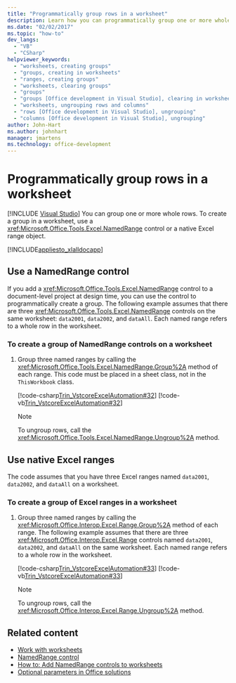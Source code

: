 ```yaml
---
title: "Programmatically group rows in a worksheet"
description: Learn how you can programmatically group one or more whole rows in Microsoft Excel by using a NamedRange control or a native Excel range object.
ms.date: "02/02/2017"
ms.topic: "how-to"
dev_langs:
  - "VB"
  - "CSharp"
helpviewer_keywords:
  - "worksheets, creating groups"
  - "groups, creating in worksheets"
  - "ranges, creating groups"
  - "worksheets, clearing groups"
  - "groups"
  - "groups [Office development in Visual Studio], clearing in worksheets"
  - "worksheets, ungrouping rows and columns"
  - "rows [Office development in Visual Studio], ungrouping"
  - "columns [Office development in Visual Studio], ungrouping"
author: John-Hart
ms.author: johnhart
manager: jmartens
ms.technology: office-development
---
```

# Programmatically group rows in a worksheet

 [!INCLUDE [Visual Studio](~/includes/applies-to-version/vs-windows-only.md)]
  You can group one or more whole rows. To create a group in a worksheet, use a <xref:Microsoft.Office.Tools.Excel.NamedRange> control or a native Excel range object.

 [!INCLUDE[appliesto_xlalldocapp](../vsto/includes/appliesto-xlalldocapp-md.md)]

## Use a NamedRange control
 If you add a <xref:Microsoft.Office.Tools.Excel.NamedRange> control to a document-level project at design time, you can use the control to programmatically create a group. The following example assumes that there are three <xref:Microsoft.Office.Tools.Excel.NamedRange> controls on the same worksheet: `data2001`, `data2002`, and `dataAll`. Each named range refers to a whole row in the worksheet.

### To create a group of NamedRange controls on a worksheet

1. Group three named ranges by calling the <xref:Microsoft.Office.Tools.Excel.NamedRange.Group%2A> method of each range. This code must be placed in a sheet class, not in the `ThisWorkbook` class.

     [!code-csharp[Trin_VstcoreExcelAutomation#32](../vsto/codesnippet/CSharp/Trin_VstcoreExcelAutomationCS/Sheet1.cs#32)]
     [!code-vb[Trin_VstcoreExcelAutomation#32](../vsto/codesnippet/VisualBasic/Trin_VstcoreExcelAutomation/Sheet1.vb#32)]

    > [!NOTE]
    > To ungroup rows, call the <xref:Microsoft.Office.Tools.Excel.NamedRange.Ungroup%2A> method.

## Use native Excel ranges
 The code assumes that you have three Excel ranges named `data2001`, `data2002`, and `dataAll` on a worksheet.

### To create a group of Excel ranges in a worksheet

1. Group three named ranges by calling the <xref:Microsoft.Office.Interop.Excel.Range.Group%2A> method of each range. The following example assumes that there are three <xref:Microsoft.Office.Interop.Excel.Range> controls named `data2001`, `data2002`, and `dataAll` on the same worksheet. Each named range refers to a whole row in the worksheet.

     [!code-csharp[Trin_VstcoreExcelAutomation#33](../vsto/codesnippet/CSharp/Trin_VstcoreExcelAutomationCS/Sheet1.cs#33)]
     [!code-vb[Trin_VstcoreExcelAutomation#33](../vsto/codesnippet/VisualBasic/Trin_VstcoreExcelAutomation/Sheet1.vb#33)]

    > [!NOTE]
    > To ungroup rows, call the <xref:Microsoft.Office.Interop.Excel.Range.Ungroup%2A> method.

## Related content
- [Work with worksheets](../vsto/working-with-worksheets.md)
- [NamedRange control](../vsto/namedrange-control.md)
- [How to: Add NamedRange controls to worksheets](../vsto/how-to-add-namedrange-controls-to-worksheets.md)
- [Optional parameters in Office solutions](../vsto/optional-parameters-in-office-solutions.md)
